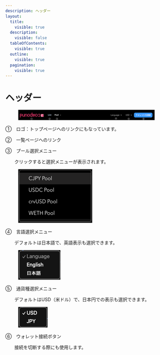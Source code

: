 ```yaml
---
description: ヘッダー
layout:
  title:
    visible: true
  description:
    visible: false
  tableOfContents:
    visible: true
  outline:
    visible: true
  pagination:
    visible: true
---
```


# ヘッダー

<figure><img src="../../.gitbook/assets/Group 30.png" alt=""><figcaption></figcaption></figure>

①　ロゴ：トップページへのリンクにもなっています。

②　一覧ページへのリンク

③　プール選択メニュー

　　クリックすると選択メニューが表示されます。

<div align="left">

<figure><img src="../../.gitbook/assets/スクリーンショット 2024-10-12 11.40.04.png" alt=""><figcaption></figcaption></figure>

</div>

④　言語選択メニュー

　　デフォルトは日本語で、英語表示も選択できます。

<div align="left">

<figure><img src="../../.gitbook/assets/スクリーンショット 2024-10-12 11.45.01.png" alt=""><figcaption></figcaption></figure>

</div>

⑤　通貨種選択メニュー

　　デフォルトはUSD（米ドル）で、日本円での表示も選択できます。

<div align="left">

<figure><img src="../../.gitbook/assets/スクリーンショット 2024-10-12 11.47.20.png" alt=""><figcaption></figcaption></figure>

</div>

⑥　ウォレット接続ボタン

　　接続を切断する際にも使用します。
